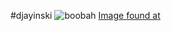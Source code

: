 #djayinski
![boobah](https://yt3.ggpht.com/a/AGF-l79DS-U2NEpOqcqMkjE8OjyBXqmzJSkJzs8Ekg=s900-c-k-c0xffffffff-no-rj-mo)
[Image found at](https://www.youtube.com/channel/UCZPZamiukEKZRV7Bt_cB9uQ)

